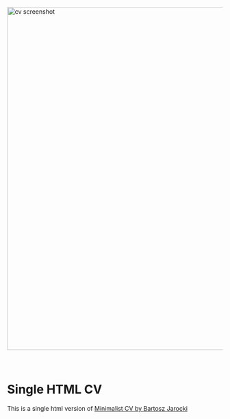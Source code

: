<img src="https://gist.githubusercontent.com/antonKalinin/8f4e0dbe8a2b90e0d4f54ff6646405a4/raw/373f9265fcaeb01379cd4589e9c6314a94992385/cv.png" width="800" alt="cv screenshot" style="padding-bottom: 36px" />

# Single HTML CV

This is a single html version of [Minimalist CV by Bartosz Jarocki](https://github.com/BartoszJarocki/cv)
